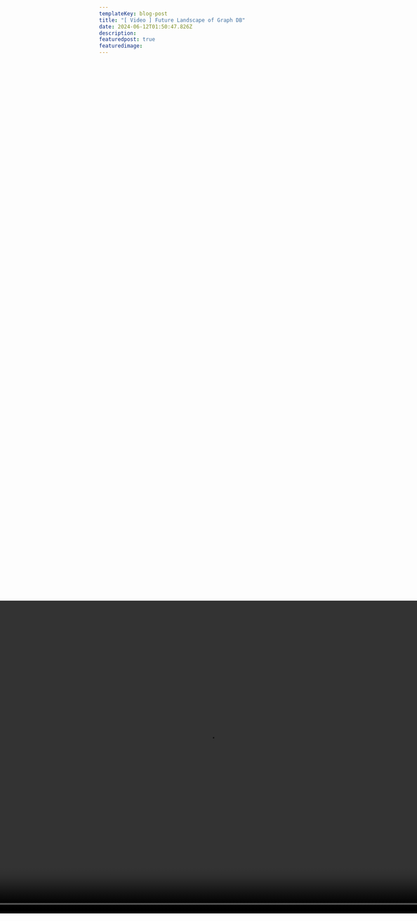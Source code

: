 ```yaml
---
templateKey: blog-post
title: "[ Video ] Future Landscape of Graph DB"
date: 2024-06-12T01:50:47.826Z
description: 
featuredpost: true
featuredimage: 
---
```

<!--StartFragment-->

<div style="display: flex; justify-content: center; align-items: center; height: 80vh;">
  <video width="1280" height="720" controls autoplay>
    <source src="../../../static/img/Future Landscape of Graph DB.mp4" type="video/mp4">
    Your browser does not support the video tag.
  </video>
</div>


<!--EndFragment-->